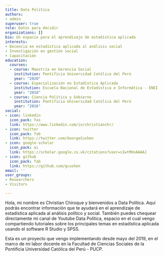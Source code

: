 ```yaml
---
title: Data Política
authors:
- admin
superuser: true
role: Datos para decidir
organizations: []
bio: Un espacio para el aprendizaje de estadística aplicada
interests:
- Docencia en estadística aplicada al análisis social
- Investigación en gestión social
- Capacitación
education:
  courses:
  - course: Maestría en Gerencia Social
    institution: Pontificia Universidad Católica del Perú
    year: "2020"
  - course: Especialización en Estadística Aplicada
    institution: Escuela Nacional de Estadística e Informática - ENEI
    year: "2018"
  - course: Ciencia Política y Gobierno
    institution: Pontificia Universidad Católica del Perú
    year: "2016"
social:
- icon: linkedin
  icon_pack: fas
  link: https://www.linkedin.com/in/christianchr/
- icon: twitter
  icon_pack: fab
  link: https://twitter.com/GeorgeCushen
- icon: google-scholar
  icon_pack: ai
  link: https://scholar.google.co.uk/citations?user=sIwtMXoAAAAJ
- icon: github
  icon_pack: fab
  link: https://github.com/gcushen
email: ''
user_groups:
- Researchers
- Visitors

---
```

Hola, mi nombre es Christian Chiroque y bienvenidos a Data Política. Aquí podrás encontrar información que te ayudará en el aprendizaje de estadística aplicada al análisis político y social. También puedes chequear directamente mi canal de Youtube Data Política, espacio en el cual vengo compartiendo tutoriales sobre los principales temas en estadística aplicada usando el software R Studio y SPSS.

Esta es un proyecto que vengo implementando desde mayo del 2019, en el marco de mi labor docente en la Facultad de Ciencias Sociales de la Pontificia Universidad Católica del Perú - PUCP.